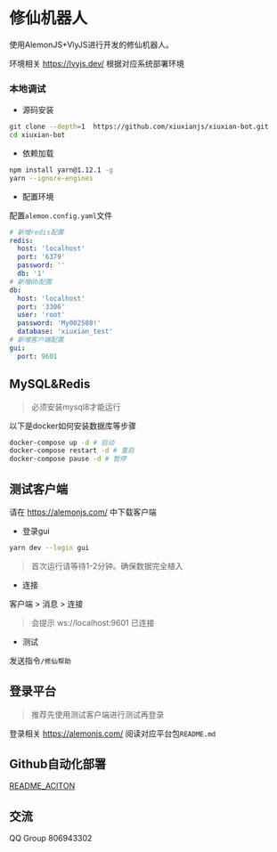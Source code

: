 # 修仙机器人

使用AlemonJS+VlyJS进行开发的修仙机器人。

环境相关 https://lvyjs.dev/ 根据对应系统部署环境

### 本地调试

- 源码安装

```sh
git clone --depth=1  https://github.com/xiuxianjs/xiuxian-bot.git
cd xiuxian-bot
```

- 依赖加载

```sh
npm install yarn@1.12.1 -g
yarn --ignore-engines
```

- 配置环境

配置`alemon.config.yaml`文件

```yaml
# 新增redis配置
redis:
  host: 'localhost'
  port: '6379'
  password: ''
  db: '1'
# 新增db配置
db:
  host: 'localhost'
  port: '3306'
  user: 'root'
  password: 'My002580!'
  database: 'xiuxian_test'
# 新增客户端配置
gui:
  port: 9601
```

## MySQL&Redis

> 必须安装mysql8才能运行

以下是docker如何安装数据库等步骤

```sh
docker-compose up -d # 启动
docker-compose restart -d # 重启
docker-compose pause -d # 暂停
```

## 测试客户端

请在 https://alemonjs.com/ 中下载客户端

- 登录gui

```sh
yarn dev --login gui
```

> 首次运行请等待1-2分钟。确保数据完全植入

- 连接

客户端 > 消息 > 连接

> 会提示 ws://localhost:9601 已连接

- 测试

发送指令`/修仙帮助`

## 登录平台

> 推荐先使用测试客户端进行测试再登录

登录相关 https://alemonjs.com/ 阅读对应平台包`README.md`

## Github自动化部署

[README_ACITON](./README_ACITON.md)

## 交流

QQ Group 806943302
